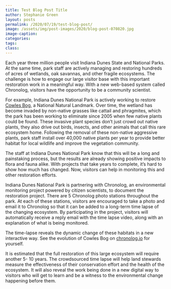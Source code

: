 ```yaml
---
title: Test Blog Post Title
author: Stephanie Green
layout: posts
permalink: /2020/07/19/test-blog-post/
image: /assets/img/post-images/2020/blog-post-070820.jpg
image-caption: 
categories:
tags:
class: 
---
```


Each year three million people visit Indiana Dunes State and National Parks. At the same time, park staff are actively managing and restoring hundreds of acres of wetlands, oak savannas, and other fragile ecosystems. The challenge is how to engage our large visitor base with this important restoration work in a meaningful way. With a new web-based system called Chronolog, visitors have the opportunity to be a community scientist.

For example, Indiana Dunes National Park is actively working to restore [Cowles Bog](https://www.chronolog.io/site/IDN101), a National Natural Landmark. Over time, the wetland has become invaded by non-native grasses like cattail and phragmites, which the park has been working to eliminate since 2005 when few native plants could be found. These invasive plant species don’t just crowd out native plants, they also drive out birds, insects, and other animals that call this rare ecosystem home. Following the removal of these non-native aggressive plants, park staff install over 40,000 native plants per year to provide better habitat for local wildlife and improve the vegetation community. 

The staff at Indiana Dunes National Park know that this will be a long and painstaking process, but the results are already showing positive impacts to flora and fauna alike. With projects that take years to complete, it’s hard to show how much has changed. Now, visitors can help in monitoring this and other restoration efforts. 

Indiana Dunes National Park is partnering with Chronolog, an environmental monitoring project powered by citizen scientists, to document the restoration project. There are 5 Chronolog photo stations throughout the park. At each of these stations, visitors are encouraged to take a photo and email it to Chronolog so that it can be added to a long-term time lapse of the changing ecosystem. By participating in the project, visitors will automatically receive a reply email with the time lapse video, along with an explanation of what is being monitored. 

The time-lapse reveals the dynamic change of these habitats in a new interactive way. See the evolution of Cowles Bog on [chronolog.io](https://www.chronolog.io/site/IDN101) for yourself.

It is estimated that the full restoration of this large ecosystem will require another 5- 10 years. The crowdsourced time lapse will help land stewards measure the effectiveness of their conservation effort and the health of the ecosystem. It will also reveal the work being done in a new digital way to visitors who will get to learn and be a witness to the environmental change happening before them.
